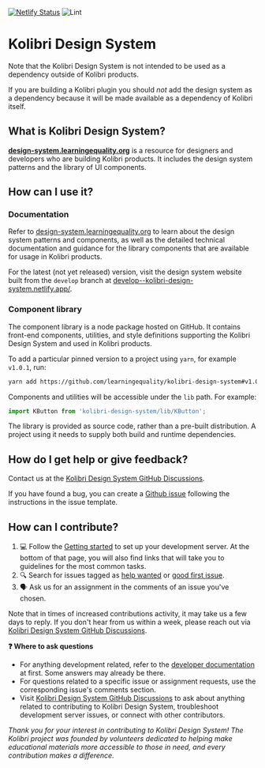 [![Netlify Status](https://api.netlify.com/api/v1/badges/9ae9ac56-7240-4480-b5a8-01645cb903ca/deploy-status)](https://app.netlify.com/sites/kolibri-design-system/deploys) ![Lint](https://github.com/learningequality/kolibri-design-system/workflows/Lint/badge.svg?branch=v0.2.x)


# Kolibri Design System

Note that the Kolibri Design System is not intended to be used as a dependency outside of Kolibri products.

If you are building a Kolibri plugin you should _not_ add the design system as a dependency because it will be made available as a dependency of Kolibri itself.

## What is Kolibri Design System?

**[design-system.learningequality.org](https://design-system.learningequality.org)** is a resource for designers and developers who are building Kolibri products. It includes the design system patterns and the library of UI components.

## How can I use it?

### Documentation

Refer to [design-system.learningequality.org](https://design-system.learningequality.org) to learn about the design system patterns and components, as well as the detailed technical documentation and guidance for the library components that are available for usage in Kolibri products. 

For the latest (not yet released) version, visit the design system website built from the `develop` branch at [develop--kolibri-design-system.netlify.app/](https://develop--kolibri-design-system.netlify.app/).

### Component library

The component library is a node package hosted on GitHub. It contains front-end components, utilities, and style definitions supporting the Kolibri Design System and used in Kolibri products.

To add a particular pinned version to a project using `yarn`, for example `v1.0.1`, run:

```bash
yarn add https://github.com/learningequality/kolibri-design-system#v1.0.1
```

Components and utilities will be accessible under the `lib` path. For example:

```javascript
import KButton from 'kolibri-design-system/lib/KButton';
```
The library is provided as source code, rather than a pre-built distribution. A project using it needs to supply both build and runtime dependencies.

## How do I get help or give feedback?

Contact us at the [Kolibri Design System GitHub Discussions](https://github.com/learningequality/kolibri-design-system/discussions).

If you have found a bug, you can create a [Github issue](https://github.com/learningequality/kolibri-design-system/issues) following the instructions in the issue template.

## How can I contribute?

1. 💻 Follow the [Getting started](./dev_docs/01_getting_started.md) to set up your development server. At the bottom of that page, you will also find links that will take you to guidelines for the most common tasks.
2. 🔍 Search for issues tagged as [help wanted](https://github.com/learningequality/kolibri-design-system/issues?q=is%3Aissue+is%3Aopen+label%3A%22help+wanted%22+no%3Aassignee+) or [good first issue](https://github.com/learningequality/kolibri-design-system/issues?q=is%3Aissue+is%3Aopen+label%3A%22good+first+issue%22+no%3Aassignee).
3. 🗣️ Ask us for an assignment in the comments of an issue you've chosen.

Note that in times of increased contributions activity, it may take us a few days to reply. If you don't hear from us within a week, please reach out via [Kolibri Design System GitHub Discussions](https://github.com/learningequality/kolibri-design-system/discussions).

**❓ Where to ask questions**

- For anything development related, refer to the [developer documentation](./dev_docs/) at first. Some answers may already be there.
- For questions related to a specific issue or assignment requests, use the corresponding issue's comments section.
- Visit [Kolibri Design System GitHub Discussions](https://github.com/learningequality/kolibri-design-system/discussions) to ask about anything related to contributing to Kolibri Design System, troubleshoot development server issues, or connect with other contributors.

*Thank you for your interest in contributing to Kolibri Design System! The Kolibri project was founded by volunteers dedicated to helping make educational materials more accessible to those in need, and every contribution makes a difference.*
